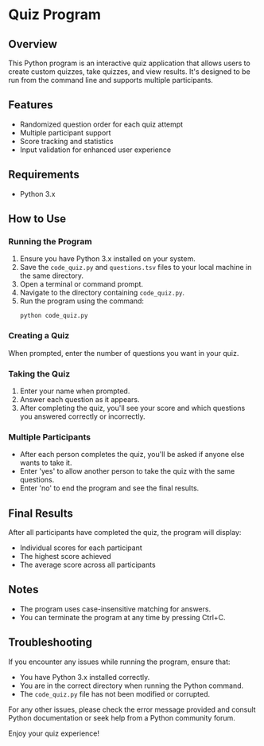 # Quiz Program

## Overview
This Python program is an interactive quiz application that allows users to create custom quizzes, take quizzes, and view results. It's designed to be run from the command line and supports multiple participants.

## Features
- Randomized question order for each quiz attempt
- Multiple participant support
- Score tracking and statistics
- Input validation for enhanced user experience

## Requirements
- Python 3.x

## How to Use

### Running the Program
1. Ensure you have Python 3.x installed on your system.
2. Save the `code_quiz.py` and `questions.tsv` files to your local machine in the same directory.
3. Open a terminal or command prompt.
4. Navigate to the directory containing `code_quiz.py`.
5. Run the program using the command:
   ```
   python code_quiz.py
   ```

### Creating a Quiz
When prompted, enter the number of questions you want in your quiz.

### Taking the Quiz
1. Enter your name when prompted.
2. Answer each question as it appears.
3. After completing the quiz, you'll see your score and which questions you answered correctly or incorrectly.

### Multiple Participants
- After each person completes the quiz, you'll be asked if anyone else wants to take it.
- Enter 'yes' to allow another person to take the quiz with the same questions.
- Enter 'no' to end the program and see the final results.

## Final Results
After all participants have completed the quiz, the program will display:
- Individual scores for each participant
- The highest score achieved
- The average score across all participants

## Notes
- The program uses case-insensitive matching for answers.
- You can terminate the program at any time by pressing Ctrl+C.

## Troubleshooting
If you encounter any issues while running the program, ensure that:
- You have Python 3.x installed correctly.
- You are in the correct directory when running the Python command.
- The `code_quiz.py` file has not been modified or corrupted.

For any other issues, please check the error message provided and consult Python documentation or seek help from a Python community forum.

Enjoy your quiz experience!
